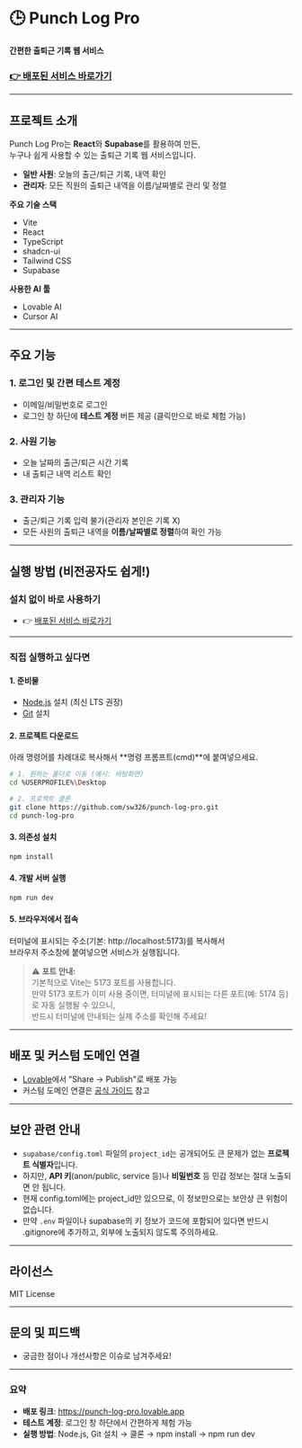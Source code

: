 # 🕒 Punch Log Pro

**간편한 출퇴근 기록 웹 서비스**

### [👉 배포된 서비스 바로가기](https://punch-log-pro.lovable.app)

---

## 프로젝트 소개

Punch Log Pro는 **React**와 **Supabase**를 활용하여 만든,  
누구나 쉽게 사용할 수 있는 출퇴근 기록 웹 서비스입니다.

- **일반 사원**: 오늘의 출근/퇴근 기록, 내역 확인
- **관리자**: 모든 직원의 출퇴근 내역을 이름/날짜별로 관리 및 정렬

**주요 기술 스택**
- Vite
- React
- TypeScript
- shadcn-ui
- Tailwind CSS
- Supabase

**사용한 AI 툴**
- Lovable AI
- Cursor AI

---

## 주요 기능

### 1. 로그인 및 간편 테스트 계정
- 이메일/비밀번호로 로그인
- 로그인 창 하단에 **테스트 계정** 버튼 제공 (클릭만으로 바로 체험 가능)

### 2. 사원 기능
- 오늘 날짜의 출근/퇴근 시간 기록
- 내 출퇴근 내역 리스트 확인

### 3. 관리자 기능
- 출근/퇴근 기록 입력 불가(관리자 본인은 기록 X)
- 모든 사원의 출퇴근 내역을 **이름/날짜별로 정렬**하여 확인 가능

---

## 실행 방법 (비전공자도 쉽게!)

### 설치 없이 바로 사용하기
- 👉 [배포된 서비스 바로가기](https://punch-log-pro.lovable.app)

---

### 직접 실행하고 싶다면

#### 1. 준비물
- [Node.js](https://nodejs.org/ko/) 설치 (최신 LTS 권장)
- [Git](https://git-scm.com/downloads) 설치

#### 2. 프로젝트 다운로드

아래 명령어를 차례대로 복사해서 **명령 프롬프트(cmd)**에 붙여넣으세요.

```bash
# 1. 원하는 폴더로 이동 (예시: 바탕화면)
cd %USERPROFILE%\Desktop

# 2. 프로젝트 클론
git clone https://github.com/sw326/punch-log-pro.git
cd punch-log-pro
```

#### 3. 의존성 설치

```bash
npm install
```

#### 4. 개발 서버 실행

```bash
npm run dev
```

#### 5. 브라우저에서 접속

터미널에 표시되는 주소(기본: http://localhost:5173)를 복사해서  
브라우저 주소창에 붙여넣으면 서비스가 실행됩니다.

> ⚠️ **포트 안내:**  
> 기본적으로 Vite는 5173 포트를 사용합니다.  
> 만약 5173 포트가 이미 사용 중이면, 터미널에 표시되는 다른 포트(예: 5174 등)로 자동 실행될 수 있으니,  
> 반드시 터미널에 안내되는 실제 주소를 확인해 주세요!

---

## 배포 및 커스텀 도메인 연결

- [Lovable](https://lovable.dev/projects/577236fe-113c-449a-b2dc-fbc72f9ad6c8)에서 "Share → Publish"로 배포 가능
- 커스텀 도메인 연결은 [공식 가이드](https://docs.lovable.dev/tips-tricks/custom-domain#step-by-step-guide) 참고

---

## 보안 관련 안내

- `supabase/config.toml` 파일의 `project_id`는 공개되어도 큰 문제가 없는 **프로젝트 식별자**입니다.
- 하지만, **API 키**(anon/public, service 등)나 **비밀번호** 등 민감 정보는 절대 노출되면 안 됩니다.
- 현재 config.toml에는 project_id만 있으므로, 이 정보만으로는 보안상 큰 위험이 없습니다.
- 만약 `.env` 파일이나 supabase의 키 정보가 코드에 포함되어 있다면 반드시 .gitignore에 추가하고, 외부에 노출되지 않도록 주의하세요.

---

## 라이선스

MIT License

---

## 문의 및 피드백

- 궁금한 점이나 개선사항은 이슈로 남겨주세요!

---

### 요약

- **배포 링크**: https://punch-log-pro.lovable.app
- **테스트 계정**: 로그인 창 하단에서 간편하게 체험 가능
- **실행 방법**: Node.js, Git 설치 → 클론 → npm install → npm run dev
